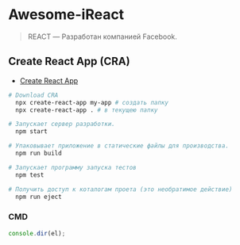 # Awesome-iReact

> REACT — Разработан компанией Facebook.

## Create React App (CRA)

- [Create React App](https://www.google.com)

```bash
# Download CRA
  npx create-react-app my-app # создать папку
  npx create-react-app . # в текущею папку

# Запускает сервер разработки.
  npm start

# Упаковывает приложение в статические файлы для производства.
  npm run build

# Запускает программу запуска тестов
  npm test

# Получить доступ к коталогам проета (это необратимое действие)
  npm run eject
```

### CMD

```js
console.dir(el);
```
